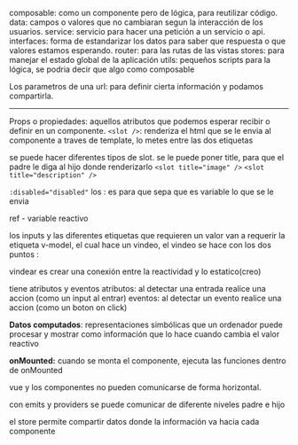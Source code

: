 
composable: como un componente pero de lógica, para reutilizar código.
data: campos o valores que no cambiaran segun la interacción de los usuarios.
service: servicio para hacer una petición a un servicio o api.
interfaces: forma de estandarizar los datos para saber que respuesta o que valores estamos esperando.
router: para las rutas de las vistas
stores: para manejar el estado global de la aplicación
utils: pequeños scripts para la lógica, se podria decir que algo como composable





Los parametros de una url: para definir cierta información y podamos compartirla.

----
Props o propiedades: aquellos atributos que podemos esperar recibir o definir en un componente.
`<slot />`: renderiza el html que se le envia al componente a traves de template, lo metes entre las dos etiquetas

se puede hacer diferentes tipos de slot. se le puede poner title, para que el padre le diga al hijo donde renderizarlo
`<slot title="image" />`
`<slot title="description" />`

`:disabled="disabled"` los : es para que sepa que es variable lo que se le envia

ref - variable reactivo

los inputs y las diferentes etiquetas que requieren un valor van a requerir la etiqueta v-model, el cual hace un vindeo, el vindeo se hace con los dos puntos :

vindear es crear una conexión entre la reactividad y lo estatico(creo)

tiene atributos y eventos
atributos: al detectar una entrada realice una accion (como un input al entrar)
eventos: al detectar un evento realice una accion (como un boton on click)



**Datos computados**: representaciones simbólicas que un ordenador puede procesar y mostrar como información que lo hace cuando cambia el valor reactivo

**onMounted:** cuando se monta el componente, ejecuta las funciones dentro de onMounted


vue y los componentes no pueden comunicarse de forma horizontal.

con emits y providers se puede comunicar de diferente niveles padre e hijo

el store permite compartir datos donde la información va hacia cada componente